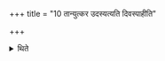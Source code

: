 +++
title = "10 तान्युत्कर उदस्यत्यति दिवस्पाहीति"

+++

<details><summary>थिते</summary>

तान्युत्कर उदस्यत्यति दिवस्पाहीति १०
</details>
